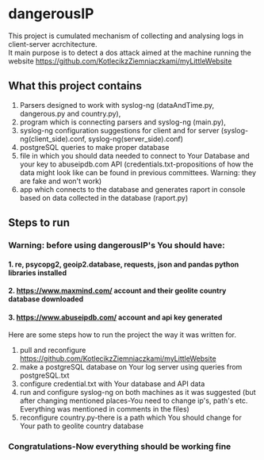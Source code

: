 # dangerousIP
This project is cumulated mechanism of collecting and analysing logs in client-server acrchitecture.  
It main purpose is to detect a dos attack aimed at the machine running the website https://github.com/KotlecikzZiemniaczkami/myLittleWebsite
## What this project contains
1. Parsers designed to work with syslog-ng (dataAndTime.py, dangerous.py and country.py),
2. program which is connecting parsers and syslog-ng (main.py),
3. syslog-ng configuration suggestions for client and for server (syslog-ng(client_side).conf, syslog-ng(server_side).conf)
4. postgreSQL queries to make proper database
5. file in which you should data needed to connect to Your Database and your key to abuseipdb.com API
   (credentials.txt-propositions of how the data might look like can be found in previous committees. Warning: they are fake and won't work)
7. app which connects to the database and generates raport in console based on data collected in the database (raport.py)
## Steps to run
### Warning: before using dangerousIP's You should have:
#### 1.  re, psycopg2, geoip2.database, requests, json and pandas python libraries installed
#### 2. https://www.maxmind.com/ account and their geolite country database downloaded
#### 3. https://www.abuseipdb.com/ account and api key generated
Here are some steps how to run the project the way it was written for.
1. pull and reconfigure https://github.com/KotlecikzZiemniaczkami/myLittleWebsite
2. make a postgreSQL database on Your log server using queries from postgreSQL.txt
3. configure credential.txt with Your database and API data
4. run and configure syslog-ng on both machines as it was suggested
   (but after changing mentioned places-You need to change ip's, path's etc. Everything was mentioned in comments in the files)
5. reconfigure country.py-there is a path which You should change for Your path to geolite country database
### Congratulations-Now everything should be working fine
